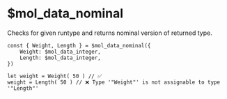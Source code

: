 # $mol_data_nominal

Checks for given runtype and returns nominal version of returned type.

	const { Weight, Length } = $mol_data_nominal({
		Weight: $mol_data_integer,
		Length: $mol_data_integer,
	})
	
	let weight = Weight( 50 ) // ✅
	weight = Length( 50 ) // ❌ Type '"Weight"' is not assignable to type '"Length"'
